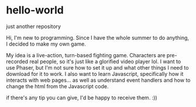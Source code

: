 # hello-world
just another repository

Hi, I'm new to programming. Since I have the whole summer to do anything,
I decided to make my own game.

My idea is a live-action, turn-based fighting game.
Characters are pre-recorded real people, so it's just like a glorified video player lol.
I want to use Phaser, but I'm not sure how to set it up and what other things I need to download for it to work.
I also want to learn Javascript, specifically how it interacts with web pages... as well as understand event handlers
and how to change the html from the Javascript code.

if there's any tip you can give, I'd be happy to receive them. :))
